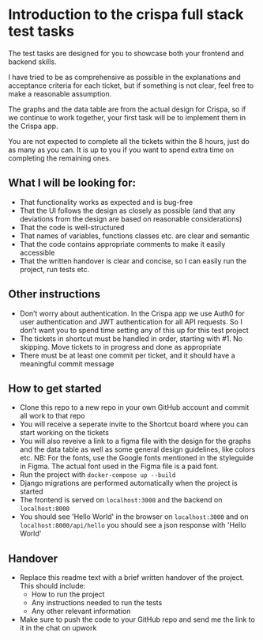 # Introduction to the crispa full stack test tasks

The test tasks are designed for you to showcase both your frontend and backend skills.

I have tried to be as comprehensive as possible in the explanations and acceptance criteria for each ticket, but if something is not clear, feel free to make a reasonable assumption.

The graphs and the data table are from the actual design for Crispa, so if we continue to work together, your first task will be to implement them in the Crispa app.

You are not expected to complete all the tickets within the 8 hours, just do as many as you can. It is up to you if you want to spend extra time on completing the remaining ones.

## What I will be looking for:

- That functionality works as expected and is bug-free
- That the UI follows the design as closely as possible (and that any deviations from the design are based on reasonable considerations)
- That the code is well-structured
- That names of variables, functions classes etc. are clear and semantic
- That the code contains appropriate comments to make it easily accessible
- That the written handover is clear and concise, so I can easily run the project, run tests etc.

## Other instructions

- Don’t worry about authentication. In the Crispa app we use Auth0 for user authentication and JWT authentication for all API requests. So I don’t want you to spend time setting any of this up for this test project
- The tickets in shortcut must be handled in order, starting with #1. No skipping. Move tickets to in progress and done as appropriate
- There must be at least one commit per ticket, and it should have a meaningful commit message

## How to get started

- Clone this repo to a new repo in your own GitHub account and commit all work to that repo
- You will receive a seperate invite to the Shortcut board where you can start working on the tickets
- You will also reveive a link to a figma file with the design for the graphs and the data table as well as some general design guidelines, like colors etc. NB: For the fonts, use the Google fonts mentioned in the styleguide in Figma. The actual font used in the Figma file is a paid font.
- Run the project with `docker-compose up --build`
- Django migrations are performed automatically when the project is started
- The frontend is served on `localhost:3000` and the backend on `localhost:8000`
- You should see 'Hello World' in the browser on `localhost:3000` and on `localhost:8000/api/hello` you should see a json response with 'Hello World'

## Handover

- Replace this readme text with a brief written handover of the project. This should include:
  - How to run the project
  - Any instructions needed to run the tests
  - Any other relevant information
- Make sure to push the code to your GitHub repo and send me the link to it in the chat on upwork
